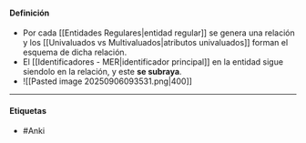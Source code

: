 #### Definición
- Por cada [[Entidades Regulares|entidad regular]] se genera una relación y los [[Univaluados vs Multivaluados|atributos univaluados]] forman el esquema de dicha relación. 
- El [[Identificadores - MER|identificador principal]] en la entidad sigue siendolo en la relación, y este **se subraya**.
- ![[Pasted image 20250906093531.png|400]]
***
#### Etiquetas
- #Anki 
